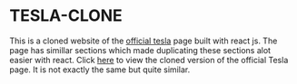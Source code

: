 # TESLA-CLONE
This is a cloned website of the [official tesla](https://www.tesla.com/) page built with react js. 
The page has simillar sections which made duplicating these sections alot easier with react. 
Click [here](https://teslacarsclone.netlify.app/) to view the cloned version of the official Tesla page.
It is not exactly the same but quite similar.
